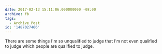 ```yaml
---
date: 2017-02-13 15:11:06.000000000 -08:00
archive: fb
tags: 
  - Archive Post
id: '1487027466'
---
```


There are some things I'm so unqualified to judge that I'm not even qualified to judge which people are qualified to judge.
